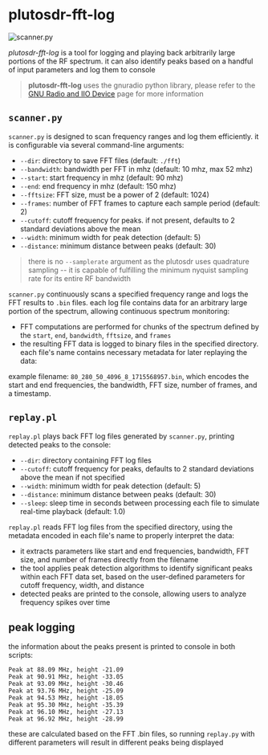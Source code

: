 # plutosdr-fft-log

![scanner.py](https://i.imgur.com/qIsP9PW.png)


*plutosdr-fft-log* is a tool for logging and playing back arbitrarily large portions of the RF spectrum. it can also identify peaks based on a handful of input parameters and log them to console

> **plutosdr-fft-log** uses the gnuradio python library, please refer to the [GNU Radio and IIO Device](https://wiki.analog.com/resources/tools-software/linux-software/gnuradio) page for more information

## `scanner.py`

`scanner.py` is designed to scan frequency ranges and log them efficiently. it is configurable via several command-line arguments:

- `--dir`: directory to save FFT files (default: `./fft`)
- `--bandwidth`: bandwidth per FFT in mhz (default: 10 mhz, max 52 mhz)
- `--start`: start frequency in mhz (default: 90 mhz)
- `--end`: end frequency in mhz (default: 150 mhz)
- `--fftsize`: FFT size, must be a power of 2 (default: 1024)
- `--frames`: number of FFT frames to capture each sample period (default: 2)
- `--cutoff`: cutoff frequency for peaks. if not present, defaults to 2 standard deviations above the mean
- `--width`: minimum width for peak detection (default: 5)
- `--distance`: minimum distance between peaks (default: 30)

> there is no `--samplerate` argument as the plutosdr uses quadrature sampling -- it is capable of fulfilling the minimum nyquist sampling rate for its entire RF bandwidth

`scanner.py` continuously scans a specified frequency range and logs the FFT results to `.bin` files. each log file contains data for an arbitrary large portion of the spectrum, allowing continuous spectrum monitoring:

- FFT computations are performed for chunks of the spectrum defined by the `start`, `end`, `bandwidth`, `fftsize`, and `frames`
- the resulting FFT data is logged to binary files in the specified directory. each file's name contains necessary metadata for later replaying the data:

example filename: `80_280_50_4096_8_1715568957.bin`, which encodes the start and end frequencies, the bandwidth, FFT size, number of frames, and a timestamp.

## `replay.pl`

`replay.pl` plays back FFT log files generated by `scanner.py`, printing detected peaks to the console:

- `--dir`: directory containing FFT log files
- `--cutoff`: cutoff frequency for peaks, defaults to 2 standard deviations above the mean if not specified
- `--width`: minimum width for peak detection (default: 5)
- `--distance`: minimum distance between peaks (default: 30)
- `--sleep`: sleep time in seconds between processing each file to simulate real-time playback (default: 1.0)

`replay.pl` reads FFT log files from the specified directory, using the metadata encoded in each file's name to properly interpret the data:

- it extracts parameters like start and end frequencies, bandwidth, FFT size, and number of frames directly from the filename
- the tool applies peak detection algorithms to identify significant peaks within each FFT data set, based on the user-defined parameters for cutoff frequency, width, and distance
- detected peaks are printed to the console, allowing users to analyze frequency spikes over time

## peak logging
the information about the peaks present is printed to console in both scripts:

```
Peak at 88.09 MHz, height -21.09
Peak at 90.91 MHz, height -33.05
Peak at 93.09 MHz, height -30.46
Peak at 93.76 MHz, height -25.09
Peak at 94.53 MHz, height -18.05
Peak at 95.30 MHz, height -35.39
Peak at 96.10 MHz, height -27.13
Peak at 96.92 MHz, height -28.99
```

these are calculated based on the FFT .bin files, so running `replay.py` with different parameters will result in different peaks being displayed
